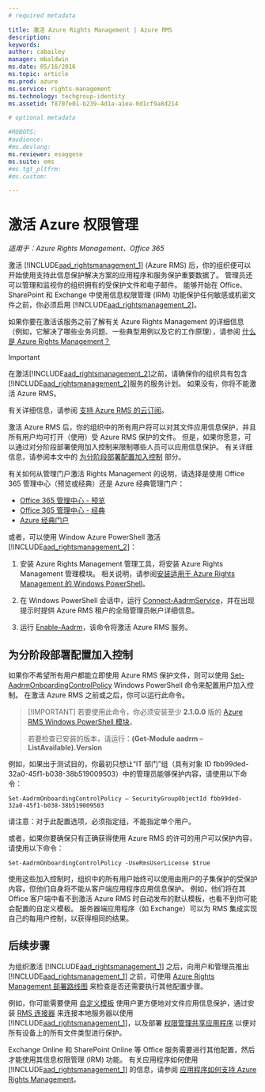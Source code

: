 ```yaml
---
# required metadata

title: 激活 Azure Rights Management | Azure RMS
description:
keywords:
author: cabailey
manager: mbaldwin
ms.date: 05/16/2016
ms.topic: article
ms.prod: azure
ms.service: rights-management
ms.technology: techgroup-identity
ms.assetid: f8707e01-b239-4d1a-a1ea-0d1cf9a8d214

# optional metadata

#ROBOTS:
#audience:
#ms.devlang:
ms.reviewer: esaggese
ms.suite: ems
#ms.tgt_pltfrm:
#ms.custom:

---
```


# 激活 Azure 权限管理

*适用于：Azure Rights Management、Office 365*

激活 [!INCLUDE[aad_rightsmanagement_1](../includes/aad_rightsmanagement_1_md.md)] (Azure RMS) 后，你的组织便可以开始使用支持此信息保护解决方案的应用程序和服务保护重要数据了。 管理员还可以管理和监视你的组织拥有的受保护文件和电子邮件。 能够开始在 Office、SharePoint 和 Exchange 中使用信息权限管理 (IRM) 功能保护任何敏感或机密文件之前，你必须启用 [!INCLUDE[aad_rightsmanagement_2](../includes/aad_rightsmanagement_2_md.md)]。

如果你要在激活该服务之前了解有关 Azure Rights Management 的详细信息（例如，它解决了哪些业务问题、一些典型用例以及它的工作原理），请参阅 [什么是 Azure Rights Management？](../understand-explore/what-is-azure-rms.md)

> [!IMPORTANT]
> 在激活[!INCLUDE[aad_rightsmanagement_2](../includes/aad_rightsmanagement_2_md.md)]之前，请确保你的组织具有包含[!INCLUDE[aad_rightsmanagement_2](../includes/aad_rightsmanagement_2_md.md)]服务的服务计划。 如果没有，你将不能激活 Azure RMS。
>
> 有关详细信息，请参阅 [支持 Azure RMS 的云订阅](../get-started/requirements-subscriptions.md)。

激活 Azure RMS 后，你的组织中的所有用户将可以对其文件应用信息保护，并且所有用户均可打开（使用）受 Azure RMS 保护的文件。 但是，如果你愿意，可以通过对分阶段部署使用加入控制来限制哪些人员可以应用信息保护。 有关详细信息，请参阅本文中的 [为分阶段部署配置加入控制](#configuring-onboarding-controls-for-a-phased-deployment) 部分。

有关如何从管理门户激活 Rights Management 的说明，请选择是使用 Office 365 管理中心（预览或经典）还是 Azure 经典管理门户：


- [Office 365 管理中心 - 预览](activate-office365-preview.md)
- [Office 365 管理中心 - 经典](activate-office365-classic.md)
- [Azure 经典门户](activate-azure-classic.md)

或者，可以使用 Window Azure PowerShell 激活 [!INCLUDE[aad_rightsmanagement_2](../includes/aad_rightsmanagement_2_md.md)]：

1. 安装 Azure Rights Management 管理工具，将安装 Azure Rights Management 管理模块。 相关说明，请参阅[安装适用于 Azure Rights Management 的 Windows PowerShell](../deploy-use/install-powershell.md)。

2. 在 Windows PowerShell 会话中，运行 [Connect-AadrmService](https://msdn.microsoft.com/library/windowsazure/dn629415.aspx)，并在出现提示时提供 Azure RMS 租户的全局管理员帐户详细信息。

3. 运行 [Enable-Aadrm](http://msdn.microsoft.com/library/windowsazure/dn629412.aspx)，该命令将激活 Azure RMS 服务。

## 为分阶段部署配置加入控制
如果你不希望所有用户都能立即使用 Azure RMS 保护文件，则可以使用 [Set-AadrmOnboardingControlPolicy](http://msdn.microsoft.com/library/azure/dn857521.aspx) Windows PowerShell 命令来配置用户加入控制。 在激活 Azure RMS 之前或之后，你可以运行此命令。

> [!IMPORTANT] 若要使用此命令，你必须安装至少 **2.1.0.0** 版的 [Azure RMS Windows PowerShell 模块](http://go.microsoft.com/fwlink/?LinkId=257721)。
>
> 若要检查已安装的版本，请运行：**(Get-Module aadrm –ListAvailable).Version**

例如，如果出于测试目的，你最初只想让“IT 部门”组（具有对象 ID fbb99ded-32a0-45f1-b038-38b519009503）中的管理员能够保护内容，请使用以下命令：

```
Set-AadrmOnboardingControlPolicy – SecurityGroupObjectId fbb99ded-32a0-45f1-b038-38b519009503
```
请注意：对于此配置选项，必须指定组，不能指定单个用户。

或者，如果你要确保只有正确获得使用 Azure RMS 的许可的用户可以保护内容，请使用以下命令：

```
Set-AadrmOnboardingControlPolicy -UseRmsUserLicense $true
```
使用这些加入控制时，组织中的所有用户始终可以使用由用户的子集保护的受保护内容，但他们自身将不能从客户端应用程序应用信息保护。 例如，他们将在其 Office 客户端中看不到激活 Azure RMS 时自动发布的默认模板，也看不到你可能会配置的自定义模板。  服务器端应用程序（如 Exchange）可以为 RMS 集成实现自己的每用户控制，以获得相同的结果。


## 后续步骤
为组织激活 [!INCLUDE[aad_rightsmanagement_1](../includes/aad_rightsmanagement_1_md.md)] 之后，向用户和管理员推出 [!INCLUDE[aad_rightsmanagement_1](../includes/aad_rightsmanagement_1_md.md)] 之前，可使用 [Azure Rights Management 部署路线图](../plan-design/deployment-roadmap.md) 来检查是否还需要执行其他配置步骤。 

例如，你可能需要使用 [自定义模板](configure-custom-templates.md) 使用户更方便地对文件应用信息保护，通过安装 [RMS 连接器](deploy-rms-connector.md) 来连接本地服务器以使用 [!INCLUDE[aad_rightsmanagement_1](../includes/aad_rightsmanagement_1_md.md)]，以及部署 [权限管理共享应用程序](../rms-client/sharing-app-windows.md) 以便对所有设备上的所有文件类型进行保护。 

Exchange Online 和 SharePoint Online 等 Office 服务需要进行其他配置，然后才能使用其信息权限管理 (IRM) 功能。 有关应用程序如何使用 [!INCLUDE[aad_rightsmanagement_1](../includes/aad_rightsmanagement_1_md.md)] 的信息，请参阅 [应用程序如何支持 Azure Rights Management](../understand-explore/applications-support.md)。



<!--HONumber=May16_HO3-->


